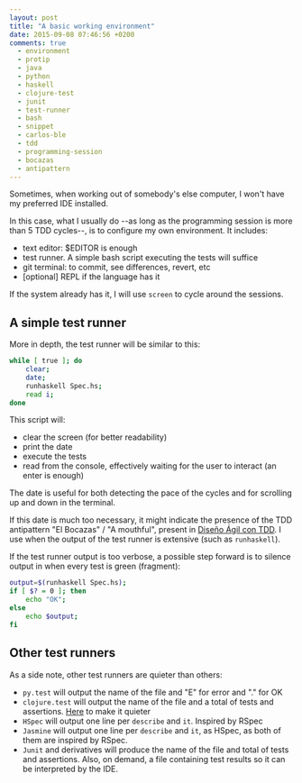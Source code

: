 ```yaml
---
layout: post
title: "A basic working environment"
date: 2015-09-08 07:46:56 +0200
comments: true
  - environment
  - protip
  - java
  - python
  - haskell
  - clojure-test
  - junit
  - test-runner
  - bash
  - snippet
  - carlos-ble
  - tdd
  - programming-session
  - bocazas
  - antipattern
---
```


Sometimes, when working out of somebody's else computer, I won't have my preferred IDE installed. 

In this case, what I usually do --as long as the programming session is more than 5 TDD cycles--, is to configure my own environment. It includes:

  * text editor: $EDITOR is enough
  * test runner. A simple bash script executing the tests will suffice
  * git terminal: to commit, see differences, revert, etc
  * [optional] REPL if the language has it

If the system already has it, I will use ``screen`` to cycle around the sessions.

## A simple test runner

More in depth, the test runner will be similar to this:

```bash
while [ true ]; do
    clear;
    date;
    runhaskell Spec.hs;
    read i;
done
```

This script will:

  * clear the screen (for better readability)
  * print the date
  * execute the tests
  * read from the console, effectively waiting for the user to interact (an enter is enough)

The date is useful for both detecting the pace of the cycles and for scrolling up and down in the terminal.

If this date is much too necessary, it might indicate the presence of the TDD antipattern "El Bocazas" / "A mouthful", present in [Diseño Ágil con TDD](http://www.carlosble.com/downloads/disenoAgilConTdd_ebook.pdf). I use when the output of the test runner is extensive (such as ``runhaskell``).

If the test runner output is too verbose, a possible step forward is to silence output in when every test is green (fragment):

```bash
output=$(runhaskell Spec.hs);
if [ $? = 0 ]; then
    echo "OK";
else
    echo $output;
fi
```

## Other test runners

As a side note, other test runners are quieter than others:

  * ``py.test`` will output the name of the file and "E" for error and "." for OK
  * ``clojure.test`` will output the name of the file and a total of tests and assertions. [Here](http://jakemccrary.com/blog/2015/04/25/quieter-clojure-dot-test-output/) to make it quieter
  * ``HSpec`` will output one line per ``describe`` and ``it``. Inspired by RSpec
  * ``Jasmine`` will output one line per ``describe`` and ``it``, as HSpec, as both of them are inspired by RSpec.
  * ``Junit`` and derivatives will produce the name of the file and total of tests and assertions. Also, on demand, a file containing test results so it can be interpreted by the IDE.
